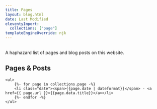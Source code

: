 ```yaml
---
title: Pages
layout: blog.html
date: Last Modified
eleventyImport:
  collections: ["page"]
templateEngineOverride: njk
---
```


<div class="blog2">
<br>
A haphazard list of pages and blog posts on this website. 
<h2 class="nontitle">Pages & Posts</h2>

    <ul>
        {%- for page in collections.page -%}
        <li class="date"><span>{{page.date | dateformat}}</span> - <a href={{ page.url }}>{{page.data.title}}</a></li>
        {%- endfor -%}
    </ul>
</div>
